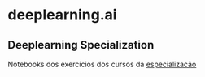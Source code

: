 # deeplearning.ai

## Deeplearning Specialization

Notebooks dos exercícios dos cursos da [especializacão](https://www.deeplearning.ai/deep-learning-specialization/)
